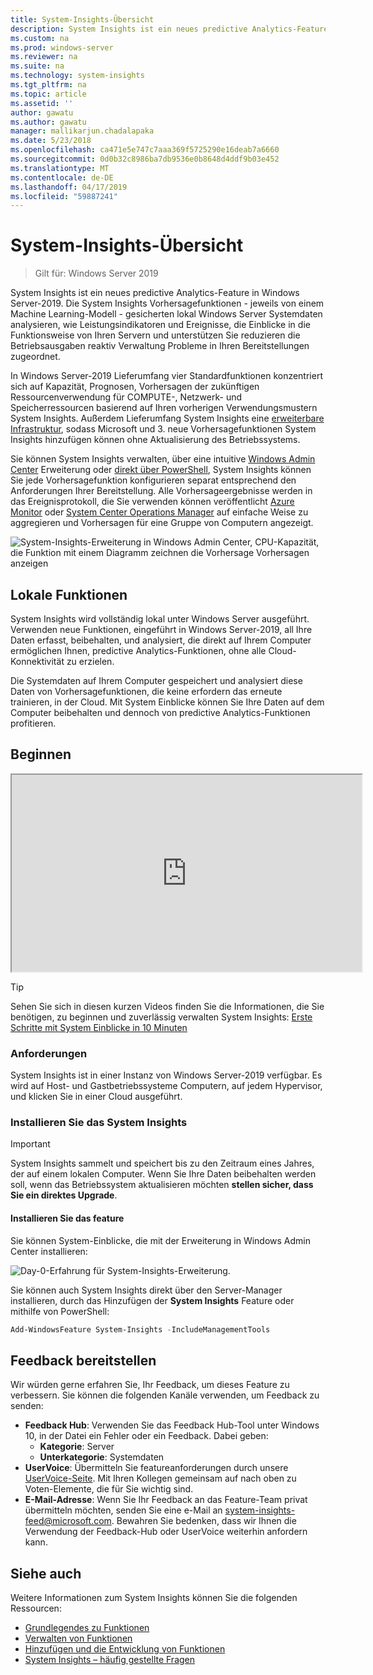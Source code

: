 ```yaml
---
title: System-Insights-Übersicht
description: System Insights ist ein neues predictive Analytics-Feature in Windows Server-2019. Die System Insights Vorhersagefunktionen - jeweils von einem Machine Learning-Modell - gesicherten lokal Windows Server Systemdaten analysieren, wie Leistungsindikatoren und Ereignisse, die Einblicke in die Funktionsweise von Ihren Servern und unterstützen Sie reduzieren die Betriebsausgaben reaktiv Verwaltung Probleme in Ihren Bereitstellungen zugeordnet.
ms.custom: na
ms.prod: windows-server
ms.reviewer: na
ms.suite: na
ms.technology: system-insights
ms.tgt_pltfrm: na
ms.topic: article
ms.assetid: ''
author: gawatu
ms.author: gawatu
manager: mallikarjun.chadalapaka
ms.date: 5/23/2018
ms.openlocfilehash: ca471e5e747c7aaa369f5725290e16deab7a6660
ms.sourcegitcommit: 0d0b32c8986ba7db9536e0b8648d4ddf9b03e452
ms.translationtype: MT
ms.contentlocale: de-DE
ms.lasthandoff: 04/17/2019
ms.locfileid: "59887241"
---
```

# <a name="system-insights-overview"></a>System-Insights-Übersicht

>Gilt für: Windows Server 2019

System Insights ist ein neues predictive Analytics-Feature in Windows Server-2019. Die System Insights Vorhersagefunktionen - jeweils von einem Machine Learning-Modell - gesicherten lokal Windows Server Systemdaten analysieren, wie Leistungsindikatoren und Ereignisse, die Einblicke in die Funktionsweise von Ihren Servern und unterstützen Sie reduzieren die Betriebsausgaben reaktiv Verwaltung Probleme in Ihren Bereitstellungen zugeordnet. 

In Windows Server-2019 Lieferumfang vier Standardfunktionen konzentriert sich auf Kapazität, Prognosen, Vorhersagen der zukünftigen Ressourcenverwendung für COMPUTE-, Netzwerk- und Speicherressourcen basierend auf Ihren vorherigen Verwendungsmustern System Insights. Außerdem Lieferumfang System Insights eine [erweiterbare Infrastruktur](adding-and-developing-capabilities.md), sodass Microsoft und 3. neue Vorhersagefunktionen System Insights hinzufügen können ohne Aktualisierung des Betriebssystems. 

Sie können System Insights verwalten, über eine intuitive [Windows Admin Center](https://docs.microsoft.com/windows-server/manage/windows-admin-center/overview) Erweiterung oder [direkt über PowerShell](https://aka.ms/SystemInsightsPowerShell), System Insights können Sie jede Vorhersagefunktion konfigurieren separat entsprechend den Anforderungen Ihrer Bereitstellung. Alle Vorhersageergebnisse werden in das Ereignisprotokoll, die Sie verwenden können veröffentlicht [Azure Monitor](https://azure.microsoft.com/services/monitor/) oder [System Center Operations Manager](https://docs.microsoft.com/system-center/scom/welcome?view=sc-om-1807) auf einfache Weise zu aggregieren und Vorhersagen für eine Gruppe von Computern angezeigt.

![System-Insights-Erweiterung in Windows Admin Center, CPU-Kapazität, die Funktion mit einem Diagramm zeichnen die Vorhersage Vorhersagen anzeigen](media/cpu-forecast-2.png)

## <a name="local-functionality"></a>Lokale Funktionen
System Insights wird vollständig lokal unter Windows Server ausgeführt. Verwenden neue Funktionen, eingeführt in Windows Server-2019, all Ihre Daten erfasst, beibehalten, und analysiert, die direkt auf Ihrem Computer ermöglichen Ihnen, predictive Analytics-Funktionen, ohne alle Cloud-Konnektivität zu erzielen.

Die Systemdaten auf Ihrem Computer gespeichert und analysiert diese Daten von Vorhersagefunktionen, die keine erfordern das erneute trainieren, in der Cloud. Mit System Einblicke können Sie Ihre Daten auf dem Computer beibehalten und dennoch von predictive Analytics-Funktionen profitieren. 

## <a name="get-started"></a>Beginnen

<iframe src="https://www.youtube-nocookie.com/embed/AJxQkx5WSaA" width="560" height="315" allowfullscreen></iframe>

>[!TIP]
>Sehen Sie sich in diesen kurzen Videos finden Sie die Informationen, die Sie benötigen, zu beginnen und zuverlässig verwalten System Insights: [Erste Schritte mit System Einblicke in 10 Minuten](https://blogs.technet.microsoft.com/filecab/2018/07/24/getting-started-with-system-insights-in-10-minutes/)

### <a name="requirements"></a>Anforderungen
System Insights ist in einer Instanz von Windows Server-2019 verfügbar. Es wird auf Host- und Gastbetriebssysteme Computern, auf jedem Hypervisor, und klicken Sie in einer Cloud ausgeführt.

### <a name="install-system-insights"></a>Installieren Sie das System Insights
>[!IMPORTANT]
>System Insights sammelt und speichert bis zu den Zeitraum eines Jahres, der auf einem lokalen Computer. Wenn Sie Ihre Daten beibehalten werden soll, wenn das Betriebssystem aktualisieren möchten **stellen sicher, dass Sie ein direktes Upgrade**.

#### <a name="install-the-feature"></a>Installieren Sie das feature
Sie können System-Einblicke, die mit der Erweiterung in Windows Admin Center installieren:

![Day-0-Erfahrung für System-Insights-Erweiterung.](media/day-0-2.png)

Sie können auch System Insights direkt über den Server-Manager installieren, durch das Hinzufügen der **System Insights** Feature oder mithilfe von PowerShell:

```PowerShell
Add-WindowsFeature System-Insights -IncludeManagementTools
```

## <a name="provide-feedback"></a>Feedback bereitstellen
Wir würden gerne erfahren Sie, Ihr Feedback, um dieses Feature zu verbessern. Sie können die folgenden Kanäle verwenden, um Feedback zu senden:
- **Feedback Hub**: Verwenden Sie das Feedback Hub-Tool unter Windows 10, in der Datei ein Fehler oder ein Feedback. Dabei geben:
    - **Kategorie**: Server 
    - **Unterkategorie**: Systemdaten
- **UserVoice**: Übermitteln Sie featureanforderungen durch unsere [UserVoice-Seite](https://windowsserver.uservoice.com/forums/295071-management-tools). Mit Ihren Kollegen gemeinsam auf nach oben zu Voten-Elemente, die für Sie wichtig sind.
- **E-Mail-Adresse**: Wenn Sie Ihr Feedback an das Feature-Team privat übermitteln möchten, senden Sie eine e-Mail an system-insights-feed@microsoft.com. Bewahren Sie bedenken, dass wir Ihnen die Verwendung der Feedback-Hub oder UserVoice weiterhin anfordern kann.

## <a name="see-also"></a>Siehe auch
Weitere Informationen zum System Insights können Sie die folgenden Ressourcen:

- [Grundlegendes zu Funktionen](understanding-capabilities.md)
- [Verwalten von Funktionen](managing-capabilities.md)
- [Hinzufügen und die Entwicklung von Funktionen](adding-and-developing-capabilities.md)
- [System Insights – häufig gestellte Fragen](faq.md)